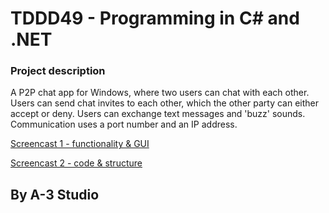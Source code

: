 # TDDD49 - Programming in C\# and .NET

### Project description
A P2P chat app for Windows, where two users can chat with each other. Users can send chat invites to each other, which the other party can either accept or deny. Users can exchange text messages and 'buzz' sounds. Communication uses a port number and an IP address. 

[Screencast 1 - functionality & GUI](https://www.youtube.com/watch?v=DCsYYP8jbwM)

[Screencast 2 - code & structure](https://www.youtube.com/watch?v=r4VqcdZu-j0)

## By A-3 Studio
